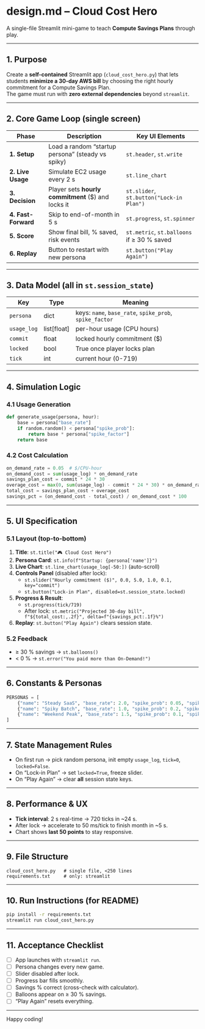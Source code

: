 # design.md – Cloud Cost Hero  
A single-file Streamlit mini-game to teach **Compute Savings Plans** through play.

---

## 1. Purpose
Create a **self-contained** Streamlit app (`cloud_cost_hero.py`) that lets students **minimize a 30-day AWS bill** by choosing the right hourly commitment for a Compute Savings Plan.  
The game must run with **zero external dependencies** beyond `streamlit`.

---

## 2. Core Game Loop (single screen)

| Phase | Description | Key UI Elements |
|-------|-------------|-----------------|
| **1. Setup** | Load a random “startup persona” (steady vs spiky) | `st.header`, `st.write` |
| **2. Live Usage** | Simulate EC2 usage every 2 s | `st.line_chart` |
| **3. Decision** | Player sets **hourly commitment** ($) and locks it | `st.slider`, `st.button("Lock-in Plan")` |
| **4. Fast-Forward** | Skip to end-of-month in 5 s | `st.progress`, `st.spinner` |
| **5. Score** | Show final bill, % saved, risk events | `st.metric`, `st.balloons` if ≥ 30 % saved |
| **6. Replay** | Button to restart with new persona | `st.button("Play Again")` |

---

## 3. Data Model (all in `st.session_state`)

| Key | Type | Meaning |
|-----|------|---------|
| `persona` | dict | keys: `name`, `base_rate`, `spike_prob`, `spike_factor` |
| `usage_log` | list[float] | per-hour usage (CPU hours) |
| `commit` | float | locked hourly commitment ($) |
| `locked` | bool | True once player locks plan |
| `tick` | int | current hour (0-719) |

---

## 4. Simulation Logic

### 4.1 Usage Generation
```python
def generate_usage(persona, hour):
    base = persona["base_rate"]
    if random.random() < persona["spike_prob"]:
        return base * persona["spike_factor"]
    return base
```

### 4.2 Cost Calculation
```python
on_demand_rate = 0.05  # $/CPU-hour
on_demand_cost = sum(usage_log) * on_demand_rate
savings_plan_cost = commit * 24 * 30
overage_cost = max(0, sum(usage_log) - commit * 24 * 30) * on_demand_rate
total_cost = savings_plan_cost + overage_cost
savings_pct = (on_demand_cost - total_cost) / on_demand_cost * 100
```

---

## 5. UI Specification

### 5.1 Layout (top-to-bottom)
1. **Title**: `st.title("🎮 Cloud Cost Hero")`
2. **Persona Card**: `st.info(f"Startup: {persona['name']}")`
3. **Live Chart**: `st.line_chart(usage_log[-50:])` (auto-scroll)
4. **Controls Panel** (disabled after lock):
   - `st.slider("Hourly commitment ($)", 0.0, 5.0, 1.0, 0.1, key="commit")`
   - `st.button("Lock-in Plan", disabled=st.session_state.locked)`
5. **Progress & Result**:
   - `st.progress(tick/719)`
   - After lock: `st.metric("Projected 30-day bill", f"${total_cost:,.2f}", delta=f"{savings_pct:.1f}%")`
6. **Replay**: `st.button("Play Again")` clears session state.

### 5.2 Feedback
- ≥ 30 % savings → `st.balloons()`
- < 0 % → `st.error("You paid more than On-Demand!")`

---

## 6. Constants & Personas
```python
PERSONAS = [
    {"name": "Steady SaaS", "base_rate": 2.0, "spike_prob": 0.05, "spike_factor": 1.5},
    {"name": "Spiky Batch", "base_rate": 1.0, "spike_prob": 0.2, "spike_factor": 3.0},
    {"name": "Weekend Peak", "base_rate": 1.5, "spike_prob": 0.1, "spike_factor": 2.5},
]
```

---

## 7. State Management Rules
- On first run → pick random persona, init empty `usage_log`, `tick=0`, `locked=False`.  
- On “Lock-in Plan” → set `locked=True`, freeze slider.  
- On “Play Again” → clear **all** session state keys.

---

## 8. Performance & UX
- **Tick interval**: 2 s real-time → 720 ticks in ~24 s.  
- After lock → accelerate to 50 ms/tick to finish month in ~5 s.  
- Chart shows **last 50 points** to stay responsive.

---

## 9. File Structure
```
cloud_cost_hero.py   # single file, <250 lines
requirements.txt     # only: streamlit
```

---

## 10. Run Instructions (for README)
```bash
pip install -r requirements.txt
streamlit run cloud_cost_hero.py
```

---

## 11. Acceptance Checklist
- [ ] App launches with `streamlit run`.  
- [ ] Persona changes every new game.  
- [ ] Slider disabled after lock.  
- [ ] Progress bar fills smoothly.  
- [ ] Savings % correct (cross-check with calculator).  
- [ ] Balloons appear on ≥ 30 % savings.  
- [ ] “Play Again” resets everything.

---

Happy coding!